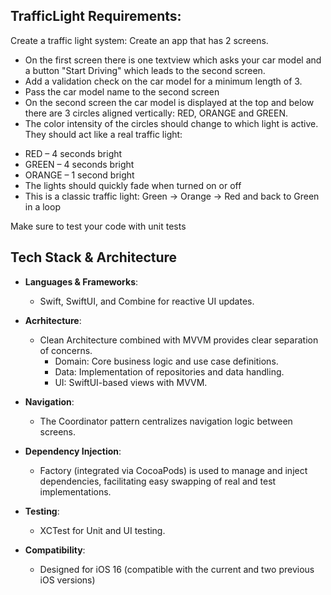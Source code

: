 ## TrafficLight Requirements:

Create a traffic light system:
Create an app that has 2 screens.

- On the first screen there is one textview which asks your car model and a button "Start Driving" which leads to the second screen.
- Add a validation check on the car model for a minimum length of 3.
- Pass the car model name to the second screen
- On the second screen the car model is displayed at the top and below there are 3 circles aligned vertically: RED, ORANGE and GREEN.
- The color intensity of the circles should change to which light is active. They should act like a real traffic light:

* RED – 4 seconds bright
* GREEN – 4 seconds bright
* ORANGE – 1 second bright
* The lights should quickly fade when turned on or off
* This is a classic traffic light: Green → Orange → Red and back to Green in a loop

Make sure to test your code with unit tests


## Tech Stack & Architecture

- **Languages & Frameworks**:
    - Swift, SwiftUI, and Combine for reactive UI updates.

- **Acrhitecture**:
    - Clean Architecture combined with MVVM provides clear separation of concerns.
        - Domain: Core business logic and use case definitions.
        - Data: Implementation of repositories and data handling.
        - UI: SwiftUI-based views with MVVM.

- **Navigation**:
    - The Coordinator pattern centralizes navigation logic between screens.

- **Dependency Injection**:
    - Factory (integrated via CocoaPods) is used to manage and inject dependencies, facilitating easy swapping of real and test implementations.

- **Testing**:
    - XCTest for Unit and UI testing.

- **Compatibility**:
    - Designed for iOS 16 (compatible with the current and two previous iOS versions)
